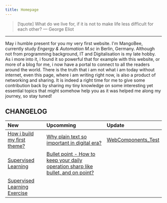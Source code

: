 ```yaml
---
title: Homepage
---
```


> [!quote] What do we live for, if it is not to make life less difficult for each other?
> — George Eliot

---
May i humble present for you my very first website. I'm MangoBee, currently study *Engergy & Automation M.sc* in Berlin, Germany. Although not from programming background, IT and Digitalisation is my late hobby. As i more into it, i found it so powerful that for example with this website, or more of a blog for me, i now have a portal to connect to all the readers around the world. There is the truth that i am not what i am today without internet, even this page, where i am writing right now, is also a product of networking and sharing. It is indeed a right time for me to give some contribution back by sharing my tiny knowledge on some interesting yet essential topics that might somehow help you as it was helped me along my journey,  so stay tuned!

## CHANGELOG
| New                                                           | Upcomming                                                                            | Update   |
| :------------------------------------------------------------ | :----------------------------------------------------------------------------------- | :------- |
| [How i build my first theme?](How%20i%20build%20my%20first%20theme?.md)                               | [Why plain text so important in digital era?](Why%20plain%20text%20so%20important%20in%20digital%20era?)                                      | [WebComponents_Test](WebComponents_Test.md) |
| [Supervised Learning](SupervisedLearning_Summary_TuyenPham%5C) | [Bullet point - How to keep your daily operation sharp like bullet, and on point?](Bullet%20point%20-%20How%20to%20keep%20your%20daily%20operation%20sharp%20like%20bullet,%20and%20on%20point?) |          |
| [Supervised Learning Exercise](AI_UB03_TuyenPham_PUB%5C)       |                                                                                      |          |
